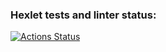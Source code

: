 ### Hexlet tests and linter status:
[![Actions Status](https://github.com/Fiklik/python-project-49/workflows/hexlet-check/badge.svg)](https://github.com/Fiklik/python-project-49/actions)
